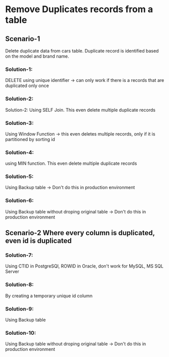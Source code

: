 # Remove Duplicates records from a table
## Scenario-1 
Delete duplicate data from cars table. Duplicate record is identified based on the model and brand name.

### Solution-1:
DELETE using unique identifier -> can only work if there is a records that are duplicated only once
### Solution-2:
Solution-2: Using SELF Join. This even delete multiple duplicate records

### Solution-3:
Using Window Function -> this even deletes multiple records, only if it is partitioned by sorting id

### Solution-4:
using MIN function. This even delete multiple duplicate records

### Solution-5:
Using Backup table -> Don't do this in production environment

### Solution-6:
Using Backup table without droping original table -> Don't do this in production environment

## Scenario-2 Where every column is duplicated, even id is duplicated

### Solution-7:
Using CTID in PostgreSQl, ROWID in Oracle, don't work for MySQL, MS SQL Server

### Solution-8:
By creating a temporary unique id column

### Solution-9:
Using Backup table

### Solution-10:
Using Backup table without droping original table -> Don't do this in production environment
